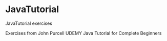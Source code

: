 # JavaTutorial
JavaTutorial exercises

Exercises from John Purcell UDEMY Java Tutorial for Complete Beginners
